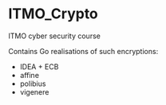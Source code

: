 # ITMO_Crypto
ITMO cyber security course 

Contains Go realisations of such encryptions:

- IDEA + ECB
- affine 
- polibius
- vigenere
